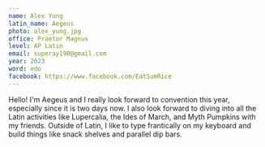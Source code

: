 ```yaml
---
name: Alex Yung
latin_name: Aegeus
photo: alex_yung.jpg
office: Praetor Magnus
level: AP Latin
email: superay190@gmail.com
year: 2023
word: edo
facebook: https://www.facebook.com/EatSumRice
---
```


Hello! I'm Aegeus and I really look forward to convention this year, especially since it is two days now. I also look forward to diving into all the Latin activities like Lupercalia, the Ides of March, and Myth Pumpkins with my friends. Outside of Latin, I like to type frantically on my keyboard and build things like snack shelves and parallel dip bars.
